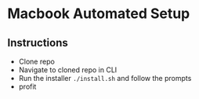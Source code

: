 # Macbook Automated Setup

## Instructions

- Clone repo
- Navigate to cloned repo in CLI
- Run the installer `./install.sh` and follow the prompts
- profit